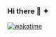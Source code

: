 ### Hi there 👋 ✦
[![wakatime](https://wakatime.com/badge/user/a1beecb1-c327-4a8a-9f8a-ca58edd390ac.svg)](https://wakatime.com/@a1beecb1-c327-4a8a-9f8a-ca58edd390ac)
<!--
**arnism1/arnism1** is a ✨ _special_ ✨ repository because its `README.md` (this file) appears on your GitHub profile.

Here are some ideas to get you started:

- 🔭 I’m currently working on ...
- 🌱 I’m currently learning ...
- 👯 I’m looking to collaborate on ...
- 🤔 I’m looking for help with ...
- 💬 Ask me about ...
- 📫 How to reach me: ...
- 😄 Pronouns: ...
- ⚡ Fun fact: ...
-->
